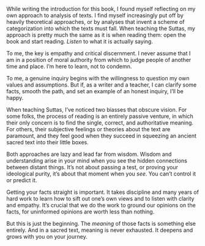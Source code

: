 While writing the introduction for this book, I found myself reflecting on my own approach to analysis of texts. I find myself increasingly put off by heavily theoretical approaches, or by analyses that invent a scheme of categorization into which the texts must fall. When teaching the Suttas, my approach is pretty much the same as it is when reading them: open the book and start reading. *Listen* to what it is actually saying.

To me, the key is empathy and critical discernment. I never assume that I am in a position of moral authority from which to judge people of another time and place. I’m here to learn, not to condemn. 

To me, a genuine inquiry begins with the willingness to question my own values and assumptions. But if, as a writer and a teacher, I can clarify some facts, smooth the path, and set an example of an honest inquiry, I’ll be happy.

When teaching Suttas, I’ve noticed two biasses that obscure vision. For some folks, the process of reading is an entirely passive venture, in which their only concern is to find the single, correct, and authoritative meaning. For others, their subjective feelings or theories about the text are paramount, and they feel good when they succeed in squeezing an ancient sacred text into their little boxes. 

Both approaches are lazy and lead far from wisdom. Wisdom and understanding arise in your mind when you see the hidden connections between distant things. It’s not about passing a test, or proving your ideological purity, it’s about that moment when you *see*. You can’t control it or predict it. 

Getting your facts straight is important. It takes discipline and many years of hard work to learn how to sift out one’s own views and to listen with clarity and empathy. It’s crucial that we do the work to ground our opinions on the facts, for uninformed opinions are worth less than nothing. 

But this is just the beginning. The *meaning* of those facts is something else entirely. And in a sacred text, meaning is never exhausted. It deepens and grows with you on your journey. 
